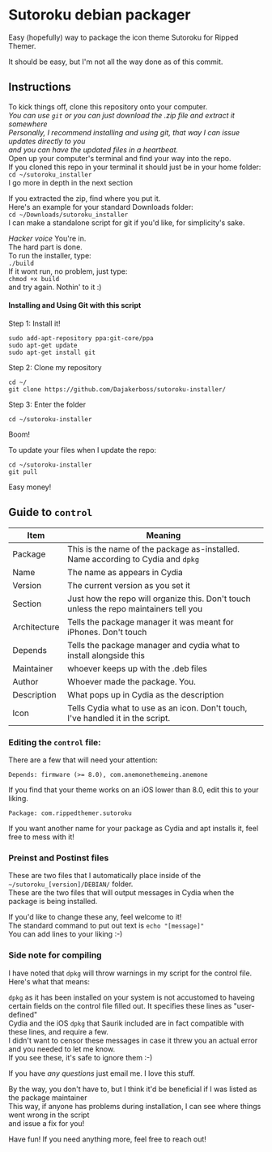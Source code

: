 # Sutoroku debian packager
Easy (hopefully) way to package the icon theme Sutoroku for Ripped Themer.

It should be easy, but I'm not all the way done as of this commit.

## Instructions
To kick things off, clone this repository onto your computer.  
*You can use `git` or you can just download the .zip file and extract it somewhere*  
*Personally, I recommend installing and using git, that way I can issue updates directly to you*  
*and you can have the updated files in a heartbeat.*  
Open up your computer's terminal and find your way into the repo.  
If you cloned this repo in your terminal it should just be in your home folder:  
`cd ~/sutoroku_installer`  
I go more in depth in the next section

If you extracted the zip, find where you put it.  
Here's an example for your standard Downloads folder:  
`cd ~/Downloads/sutoroku_installer`  
I can make a standalone script for git if you'd like, for simplicity's sake.

*Hacker voice* You're in.  
The hard part is done.  
To run the installer, type:  
`./build`  
If it wont run, no problem, just type:  
`chmod +x build`  
and try again. Nothin' to it :)  

#### Installing and Using Git with this script

Step 1: Install it!
```
sudo add-apt-repository ppa:git-core/ppa
sudo apt-get update
sudo apt-get install git
```

Step 2: Clone my repository
```
cd ~/
git clone https://github.com/Dajakerboss/sutoroku-installer/
```

Step 3: Enter the folder
```
cd ~/sutoroku-installer
```

Boom!

To update your files when I update the repo:
```
cd ~/sutoroku-installer
git pull
```

Easy money!


## Guide to `control`

Item | Meaning
--- | ---
Package | This is the name of the package as-installed. Name according to Cydia and `dpkg`
Name | The name as appears in Cydia
Version | The current version as you set it
Section | Just how the repo will organize this. Don't touch unless the repo maintainers tell you
Architecture | Tells the package manager it was meant for iPhones. Don't touch
Depends | Tells the package manager and cydia what to install alongside this
Maintainer | whoever keeps up with the .deb files
Author | Whoever made the package. You.
Description | What pops up in Cydia as the description
Icon | Tells Cydia what to use as an icon. Don't touch, I've handled it in the script.

### Editing the `control` file:

There are a few that will need your attention:

```
Depends: firmware (>= 8.0), com.anemonethemeing.anemone
```
If you find that your theme works on an iOS lower than 8.0, edit this to your liking.

```
Package: com.rippedthemer.sutoroku
```
If you want another name for your package as Cydia and apt installs it, feel free to mess with it!

### Preinst and Postinst files

These are two files that I automatically place inside of the `~/sutoroku_[version]/DEBIAN/` folder.  
These are the two files that will output messages in Cydia when the package is being installed.

If you'd like to change these any, feel welcome to it!  
The standard command to put out text is `echo "[message]"`  
You can add lines to your liking :-)

### Side note for compiling
I have noted that `dpkg` will throw warnings in my script for the control file. Here's what that means:

`dpkg` as it has been installed on your system is not accustomed to haveing certain fields on the control file filled out. It specifies these lines as "user-defined"  
Cydia and the iOS `dpkg` that Saurik included are in fact compatible with these lines, and require a few.  
I didn't want to censor these messages in case it threw you an actual error and you needed to let me know.  
If you see these, it's safe to ignore them :-)  



If you have *any questions* just email me. I love this stuff.

By the way, you don't have to, but I think it'd be beneficial if I was listed as the package maintainer  
This way, if anyone has problems during installation, I can see where things went wrong in the script  
and issue a fix for you!

Have fun! If you need anything more, feel free to reach out!
